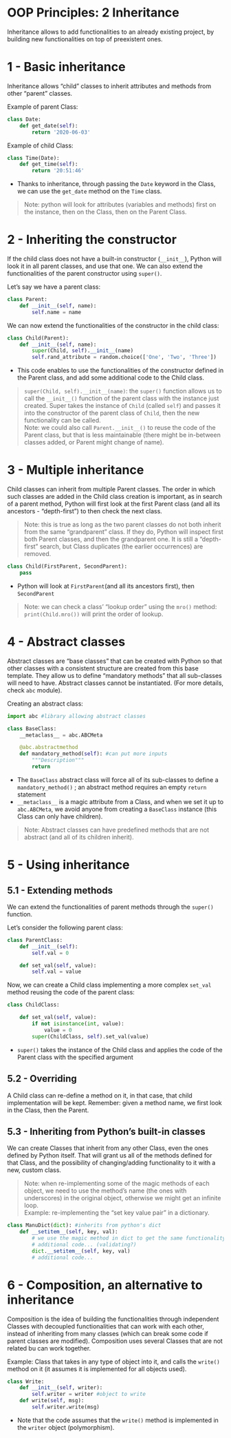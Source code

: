 # OOP Principles: 2 Inheritance
Inheritance allows to add functionalities to an already existing project, by building new functionalities on top of preexistent ones.

# 1 - Basic inheritance
Inheritance allows “child” classes to inherit attributes and methods from other “parent” classes.

Example of parent Class:
```python
class Date:
	def get_date(self):
		return '2020-06-03'
```

Example of child Class:
```python
class Time(Date):
	def get_time(self):
		return '20:51:46'
```
* Thanks to inheritance, through passing the `Date` keyword in the Class, we can use the `get_date` method on the `Time` class.

> Note: python will look for attributes (variables and methods) first on the instance, then on the Class, then on the Parent Class.  

# 2 - Inheriting the constructor
If the child class does not have a built-in constructor (`__init__`), Python will look it in all parent classes, and use that one. 
We can also extend the functionalities of the parent constructor using `super()`.

Let’s say we have a parent class:
```python
class Parent:
	def __init__(self, name):
		self.name = name
```

We can now extend the functionalities of the constructor in the child class:
```python
class Child(Parent):
	def __init__(self, name):
		super(Child, self).__init__(name)
		self.rand_attribute = random.choice(['One', 'Two', 'Three'])
```
* This code enables to use the functionalities of the constructor defined in the Parent class, and add some additional code to the Child class.
> `super(Child, self).__init__(name)`: the `super()` function allows us to call the `__init__()` function of the parent class with the instance just created. Super takes the instance of `Child` (called `self`) and passes it into the constructor of the parent class of `Child`, then the new functionality can be called.  
> Note: we could also call `Parent.__init__()` to reuse the code of the Parent class, but that is less maintainable (there might be in-between classes added, or Parent might change of name).  

# 3 - Multiple inheritance
Child classes can inherit from multiple Parent classes. The order in which such classes are added in the Child class creation is important, as in search of a parent method, Python will first look at the first Parent class (and all its ancestors - “depth-first”) to then check the next class.
> Note: this is true as long as the two parent classes do not both inherit from the same “grandparent” class. If they do, Python will inspect first both Parent classes, and then the grandparent one. It is still a “depth-first” search, but Class duplicates (the earlier occurrences) are removed.   

```python
class Child(FirstParent, SecondParent):
	pass
```
* Python will look at `FirstParent`(and all its ancestors first), then `SecondParent`

> Note: we can check a class’ “lookup order” using the `mro()` method: `print(Child.mro())` will print the order of lookup.  

# 4 - Abstract classes
Abstract classes are “base classes” that can be created with Python so that other classes with a consistent structure are created from this base template. They allow us to define “mandatory methods” that all sub-classes will need to have. Abstract classes cannot be instantiated. (For more details, check `abc` module).

Creating an abstract class:
```python
import abc #library allowing abstract classes

class BaseClass:
	__metaclass__ = abc.ABCMeta

	@abc.abstractmethod
	def mandatory_method(self): #can put more inputs
		"""Description"""
		return
```
* The `BaseClass` abstract class will force all of its sub-classes to define a `mandatory_method()` ; an abstract method requires an empty `return` statement
* `__metaclass__` is a magic attribute from a Class, and when we set it up to `abc.ABCMeta`, we avoid anyone from creating a `BaseClass` instance (this Class can only have children).
> Note: Abstract classes can have predefined methods that are not abstract (and all of its children inherit).  

# 5 - Using inheritance
## 5.1 - Extending methods
We can extend the functionalities of parent methods through the `super()` function.

Let’s consider the following parent class:
```python
class ParentClass:
	def __init__(self):
		self.val = 0

	def set_val(self, value):
		self.val = value
```

Now, we can create a Child class implementing a more complex `set_val` method reusing the code of the parent class:
```python
class ChildClass:

	def set_val(self, value):
		if not isinstance(int, value):
			value = 0
		super(ChildClass, self).set_val(value)
```
* `super()` takes the instance of the Child class and applies the code of the Parent class with the specified argument

## 5.2 - Overriding
A Child class can re-define a method on it, in that case, that child implementation will be kept. Remember: given a method name, we first look in the Class, then the Parent.

## 5.3 - Inheriting from Python’s built-in classes
We can create Classes that inherit from any other Class, even the ones defined by Python itself. That will grant us all of the methods defined for that Class, and the possibility of changing/adding functionality to it with a new, custom class.

> Note: when re-implementing some of the magic methods of each object, we need to use the method’s name (the ones with underscores) in the original object, otherwise we might get an infinite loop.  
Example: re-implementing the “set key value pair” in a dictionary.
```python
class ManuDict(dict): #inherits from python's dict
	def __setitem__(self, key, val):
		# we use the magic method in dict to get the same functionality
		# additional code... (validating?)
		dict.__setitem__(self, key, val)
		# additional code...
```

# 6 - Composition, an alternative to inheritance
Composition is the idea of building the functionalities through independent Classes with decoupled functionalities that can work with each other, instead of inheriting from many classes (which can break some code if parent classes are modified).
Composition uses several Classes that are not related bu can work together.

Example: Class that takes in any type of object into it, and calls the `write()` method on it (it assumes it is implemented for all objects used).
```python
class Write:
	def __init__(self, writer):
		self.writer = writer #object to write
	def write(self, msg):
		self.writer.write(msg)
```
* Note that the code assumes that the `write()` method is implemented in the `writer` object (polymorphism).

